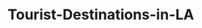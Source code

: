 # Tourist-Destinations-in-LA

<html>
<head>
<title>Tourist Destinations in LA
</head>

<body>
<h1><strong>VENICE BEACH</strong></h1>
<p>If you're in the mood for a little bit of swimming and making sandcastles, then Venice Beach is the place for you. In all of Los Angeles, this beach is truly the most beautiful when it come down to it. Whether it be a nice stroll or riding the waves on a surfboard. Venice Beach has made a name for itself with the eye-catching sunset and the perefect blue sea. </p>
  
<h2>Reviews</h2>  
  
<p><i>We visited Venice Beach Labor Day weekend. We wanted to get away for the weekend. Venice Beach was a nice experience The beach is lovely and the people were nice</i></p>
<p><i>Beautiful, serene and NOT overly occupied. Town with wonderful restaurants and shopping easy walking distance</i></p>  

<h1><strong>Rodeo Drive</strong></h1>
<p>This street is known for being a part of many famous movies made in Hollywood including actresses like Julia Roberts and many more. Rodeo Drive is a popular tourist destination known to all as the perefect street for shopping. It is known by all to be the iconic streets lined with boutiques and designer clothes that are gorgeous. You may leave with a lighter wallet but everything there is so gorgeous that it would all be worth it.</p>

<h2>Reviews</h2>

<p><i>Rodeo Drive is definitely the place to be in Beverly Hills (or even California). You get a sense of stardom as you walk up and down the world famous Rodeo Drive. It has all your designer needs from Louis Vuitton, Gucci, Rolex, Guess - you name it, Rodeo Drive has it.</i><p1>
<p><i>There are some cute, elegant restaurants spotted around where you can people-watch as you sip on a glass of champagne or plan which window-shopping activities you're going to complete next.</i></p>

<h1><strong>Universal Studios</strong></h1>
<p>Universal Studios has made a name for itself as one of the best theme parks to ever go to. They keep a balance of thrill and enjoyment when it comes to food and rides. Universal brings the worlds we love to life like Jurrasic World and the Harry Potter World. It may not have the giant death-defying rides that Knott's Berry Farm has but is certainly one of the best theme parks to be. Not to mention they sell giant donuts.</p>
<p><i>We have wanted to come for many years, many friends explained to us how it works, it was amazing, beautiful unforgettable, what a beauty.</i></p>
<p><i>Went last summer with family - long queues but expected and well worth the wait. Loved every bit of it, especially the The World-Famous Studio Tour where you actually get to see a real movie set as well as how they do special effects!</i></p>

</body>
</html>

